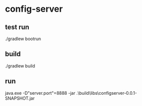 # config-server
##  test run 
./gradlew bootrun

## build 
./gradlew build

## run
java.exe -D"server.port"=8888 -jar  .\build\libs\configserver-0.0.1-SNAPSHOT.jar
